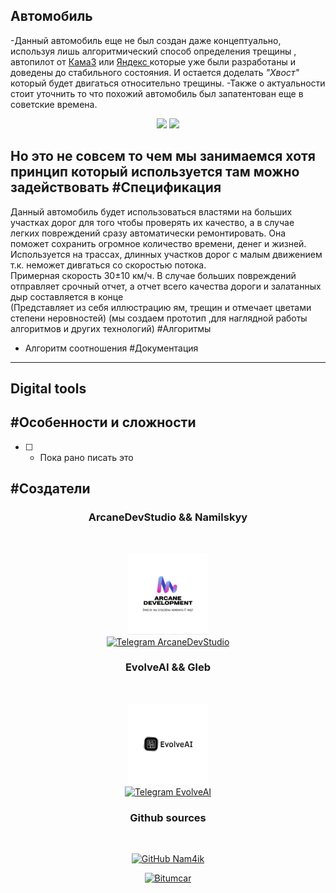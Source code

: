 Автомобиль
----------

-Данный автомобиль еще не был создан даже концептуально, используя лишь алгоритмический способ определения трещины , автопилот от [КамаЗ](https://auto.rambler.ru/news/50918842-bez-voditelya-i-ustalosti-chto-predstavlyayut-iz-sebya-novye-bespilotnye-kamazy/?ysclid=m1c4v3ml5e610688436) или [Яндекс ](https://ru.wikipedia.org/wiki/%D0%91%D0%B5%D1%81%D0%BF%D0%B8%D0%BB%D0%BE%D1%82%D0%BD%D1%8B%D0%B5_%D0%B0%D0%B2%D1%82%D0%BE%D0%BC%D0%BE%D0%B1%D0%B8%D0%BB%D0%B8_%D0%AF%D0%BD%D0%B4%D0%B5%D0%BA%D1%81%D0%B0)
которые уже были разработаны и доведены до стабильного состояния. И остается доделать _"Хвост"_ который будет двигаться относительно трещины. 
-Также о актуальности стоит уточнить то что похожий автомобиль был запатентован еще в советские времена.


<head>
<p align= center>
<img src = "https://avatars.mds.yandex.net/i?id=66d543914733bd2175424708e92da725-5209552-images-taas-consumers&ref=patents&n=13" ,width=100, height = 155>
<img src = "https://avatars.mds.yandex.net/i?id=fe7dbf0732c3fd7819e2ba463d7730c7-5253377-images-taas-consumers&ref=patents&n=13" ,width=100, height = 155>
</p>
</head>


Но это не совсем то чем мы занимаемся хотя принцип который используется там можно задействовать
#Спецификация 
-------------------------
Данный автомобиль будет использоваться властями на больших участках дорог для того чтобы проверять их качество, а в случае легких повреждений сразу автоматически ремонтировать. Она поможет сохранить огромное количество времени, денег и жизней. </br>
Используется на трассах, длинных участков дорог с малым движением т.к. неможет дивгаться со скоростью потока. </br> Примерная скорость 30±10 км/ч. В случае больших повреждений отправляет срочный отчет, а отчет всего качества дороги и залатанных дыр составляется в конце </br> (Представляет из себя иллюстрацию ям, трещин и отмечает  цветами степени неровностей)
(мы создаем прототип ,для наглядной работы алгоритмов и других технологий)
#Алгоритмы 
- Алгоритм соотношения 
#Документация
-------------------------
Digital tools
-------------------------

<p align = center>
 <a href = https://sillicons.dev/icons?i=dotnet,py,ts,aiscript, docker, nodejs, arduino>
 </a>
 </p>


#Особенности и сложности
--------------------------

- [  ] - Пока рано писать это

#Создатели
--------------------------

<body>
    <h3 && align="center"> ArcaneDevStudio && Namilskyy</h3> <br>
  <p align="center">
    <img src="/images/ArcaneDevStudio.jpg" alt="ArcaneDevStudio" , width = 130, height = 130>
    <a href="https://t.me/ArcaneDevStudio"> <br>
        <img src="https://img.shields.io/badge/Telegram-%232CA5E0.svg?style=for-the-badge&logo=telegram&logoColor=white" alt="Telegram ArcaneDevStudio">
    </a>
    <br>
    <h3 && align="center"> EvolveAI && Gleb </h3> <br>
  <p align="center">
    <img src="/images/EvolveAI.jpg" alt="EvolveAI", width = 130, height = 130>
    <a href="https://t.me/Evovle_AI"> <br>
        <img src="https://img.shields.io/badge/Telegram-%232CA5E0.svg?style=for-the-badge&logo=telegram&logoColor=white" alt="Telegram EvolveAI">
    </a>
    <br>
   <p align="center">
    <h3 && align="center"> Github sources </h3><br>
    <a href="https://GitHub.com/Nam4ik">
  <p align="center">
        <img src="https://img.shields.io/badge/GitHub-%0D1119.svg?style=for-the-badge&logo=GitHub&logoColor=white" alt="GitHub Nam4ik">
    </a>
    <br>
  <p align="center">
    <a href="https://Github.com/Nam4ik/Bitumcar">
        <img src="https://github-readme-stats.vercel.app/api/pin/?username=Nam4ik&repo=Bitumcar" alt="Bitumcar">
    </a>
</p>
</body>
